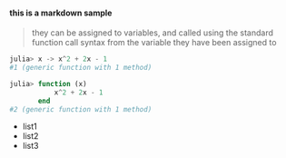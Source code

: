 #### this is a markdown sample

> they can be assigned to variables, and called using the standard function
> call syntax from the variable they have been assigned to

```julia
julia> x -> x^2 + 2x - 1
#1 (generic function with 1 method)

julia> function (x)
           x^2 + 2x - 1
       end
#2 (generic function with 1 method)
```

- list1
- list2
- list3
